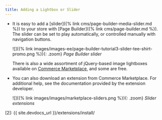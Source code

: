```yaml
---
title: Adding a Lightbox or Slider
---
```


- It is easy to add a [slider]({% link cms/page-builder-media-slider.md %}) to your store with [Page Builder]({% link cms/page-builder.md %}). The slider can be set to play automatically, or controlled manually with navigation buttons.

   ![]({% link images/images-ee/page-builder-tutorial3-slider-tee-shirt-promo.png %}){: .zoom}
   _Page Builder slider_

   There is also a wide assortment of jQuery-based image lightboxes available on [Commerce Marketplace][1], and some are free.

- You can also download an extension from Commerce Marketplace. For additional help, see the documentation provided by the extension developer.

   ![]({% link images/images/marketplace-sliders.png %}){: .zoom}
   _Slider extensions_

[1]: https://marketplace.magento.com/extensions.html?q=lightbox
[2]: {{ site.devdocs_url }}/extensions/install/
